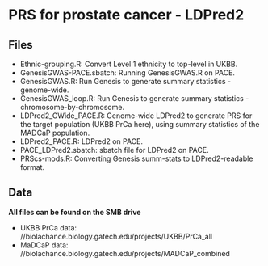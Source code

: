 # PRS for prostate cancer - LDPred2

## Files
* Ethnic-grouping.R: Convert Level 1 ethnicity to top-level in UKBB.
* GenesisGWAS-PACE.sbatch: Running GenesisGWAS.R on PACE.
* GenesisGWAS.R: Run Genesis to generate summary statistics - genome-wide.
* GenesisGWAS_loop.R: Run Genesis to generate summary statistics - chromosome-by-chromosome.
* LDPred2_GWide_PACE.R: Genome-wide LDPred2 to generate PRS for the target population (UKBB PrCa here), using summary statistics of the MADCaP population.
* LDPred2_PACE.R: LDPred2 on PACE.
* PACE_LDPred2.sbatch: sbatch file for LDPred2 on PACE.
* PRScs-mods.R: Converting Genesis summ-stats to LDPred2-readable format.

## Data
**All files can be found on the SMB drive**
* UKBB PrCa data: //biolachance.biology.gatech.edu/projects/UKBB/PrCa_all
* MaDCaP data: //biolachance.biology.gatech.edu/projects/MADCaP_combined

